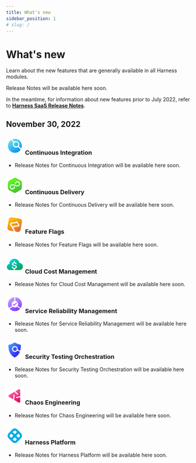 ```yaml
---
title: What's new
sidebar_position: 1
# slug: /
---
```


# What's new

Learn about the new features that are generally available in all Harness modules.

Release Notes will be available here soon.

In the meantime, for information about new features prior to July 2022, refer to [**Harness SaaS Release Notes**](https://docs.harness.io/article/7zkchy5lhj-harness-saa-s-release-notes-2022).

## November 30, 2022

### ![](../static/img/icon_ci_m.svg) <span class="color-ci">Continuous Integration</span>

- Release Notes for Continuous Integration will be available here soon.

### ![](../static/img/icon_cd_m.svg) <span class="color-cd">Continuous Delivery</span>

- Release Notes for Continuous Delivery will be available here soon.

### ![](../static/img/icon_ff_m.svg) <span class="color-ff">Feature Flags</span>

- Release Notes for Feature Flags will be available here soon.

### ![](../static/img/icon_ccm_m.svg) <span class="color-ccm">Cloud Cost Management</span>

- Release Notes for Cloud Cost Management will be available here soon.

### ![](../static/img/icon_srm_m.svg) <span class="color-srm">Service Reliability Management</span>

- Release Notes for Service Reliability Management will be available here soon.

### ![](../static/img/icon_sto_m.svg) <span class="color-sto">Security Testing Orchestration</span>

- Release Notes for Security Testing Orchestration will be available here soon.

### ![](../static/img/icon_ce_m.svg) <span class="color-ce">Chaos Engineering</span>

- Release Notes for Chaos Engineering will be available here soon.

### ![](../static/img/icon_harness_m.svg) Harness Platform

- Release Notes for Harness Platform will be available here soon.
